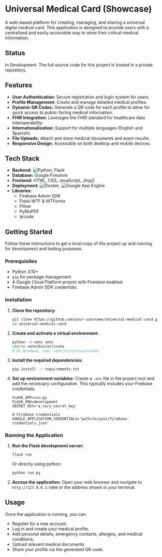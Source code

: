 # Universal Medical Card (Showcase)

A web-based platform for creating, managing, and sharing a universal digital medical card. This application is designed to provide users with a centralized and easily accessible way to store their critical medical information.

## Status 

In Development. The full source code for this project is hosted in a private repository.

## Features

*   **User Authentication:** Secure registration and login system for users.
*   **Profile Management:** Create and manage detailed medical profiles.
*   **Dynamic QR Codes:** Generate a QR code for each profile to allow for quick access to public-facing medical information.
*   **FHIR Integration:** Leverages the FHIR standard for healthcare data interoperability.
*   **Internationalization:** Support for multiple languages (English and Spanish).
*   **File Uploads:** Attach and store medical documents and exam results.
*   **Responsive Design:** Accessible on both desktop and mobile devices.

## Tech Stack


*   **Backend:** ![Python](https://img.shields.io/badge/python-3670A0?style=for-the-badge&logo=python&logoColor=ffdd54), Flask
*   **Database:** Google Firestore
*   **Frontend:** HTML, CSS, JavaScript, Jinja2
*   **Deployment:** ![Docker](https://img.shields.io/badge/docker-%230db7ed.svg?style=for-the-badge&logo=docker&logoColor=white), ![Google App Engine](https://img.shields.io/badge/Google_Cloud-4285F4?style=for-the-badge&logo=google-cloud&logoColor=white) 
*   **Libraries:**
    *   Firebase Admin SDK
    *   Flask-WTF & WTForms
    *   Pillow
    *   PyMuPDF
    *   qrcode

## Getting Started

Follow these instructions to get a local copy of the project up and running for development and testing purposes.

### Prerequisites

*   Python 3.10+
*   `pip` for package management
*   A Google Cloud Platform project with Firestore enabled.
*   Firebase Admin SDK credentials.

### Installation

1.  **Clone the repository:**
    ```sh
    git clone https://github.com/your-username/universal-medical-card.git
    cd universal-medical-card
    ```

2.  **Create and activate a virtual environment:**
    ```sh
    python -m venv venv
    source venv/bin/activate
    # On Windows, use: venv\Scripts\activate
    ```

3.  **Install the required dependencies:**
    ```sh
    pip install -r requirements.txt
    ```

4.  **Set up environment variables:**
    Create a `.env` file in the project root and add the necessary configuration. This typically includes your Firebase credentials.
    ```
    FLASK_APP=run.py
    FLASK_ENV=development
    SECRET_KEY='a_very_secret_key'

    # Firebase Credentials
    GOOGLE_APPLICATION_CREDENTIALS='path/to/your/firebase-credentials.json'
    ```

### Running the Application

1.  **Run the Flask development server:**
    ```sh
    flask run
    ```
    Or directly using python:
    ```sh
    python run.py
    ```

2.  **Access the application:**
    Open your web browser and navigate to `http://127.0.0.1:5000` or the address shown in your terminal.

## Usage

Once the application is running, you can:
*   Register for a new account.
*   Log in and create your medical profile.
*   Add personal details, emergency contacts, allergies, and medical conditions.
*   Upload relevant medical documents.
*   Share your profile via the generated QR code.

